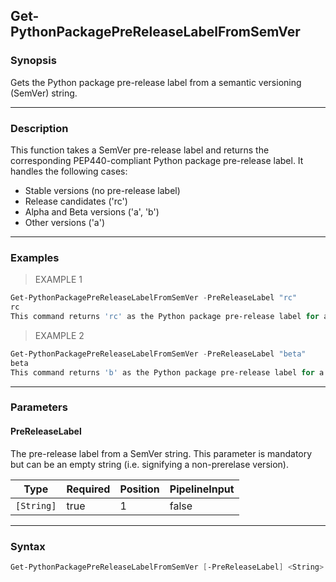 Get-PythonPackagePreReleaseLabelFromSemVer
------------------------------------------

### Synopsis
Gets the Python package pre-release label from a semantic versioning (SemVer) string.

---

### Description

This function takes a SemVer pre-release label and returns the corresponding PEP440-compliant Python package pre-release label.
It handles the following cases:
- Stable versions (no pre-release label)
- Release candidates ('rc')
- Alpha and Beta versions ('a', 'b')
- Other versions ('a')

---

### Examples
> EXAMPLE 1

```PowerShell
Get-PythonPackagePreReleaseLabelFromSemVer -PreReleaseLabel "rc"
rc
This command returns 'rc' as the Python package pre-release label for a release candidate version.
```
> EXAMPLE 2

```PowerShell
Get-PythonPackagePreReleaseLabelFromSemVer -PreReleaseLabel "beta"
beta
This command returns 'b' as the Python package pre-release label for a beta version.
```

---

### Parameters
#### **PreReleaseLabel**
The pre-release label from a SemVer string. This parameter is mandatory but can be an empty string (i.e. signifying a non-prerelase version).

|Type      |Required|Position|PipelineInput|
|----------|--------|--------|-------------|
|`[String]`|true    |1       |false        |

---

### Syntax
```PowerShell
Get-PythonPackagePreReleaseLabelFromSemVer [-PreReleaseLabel] <String> [<CommonParameters>]
```

